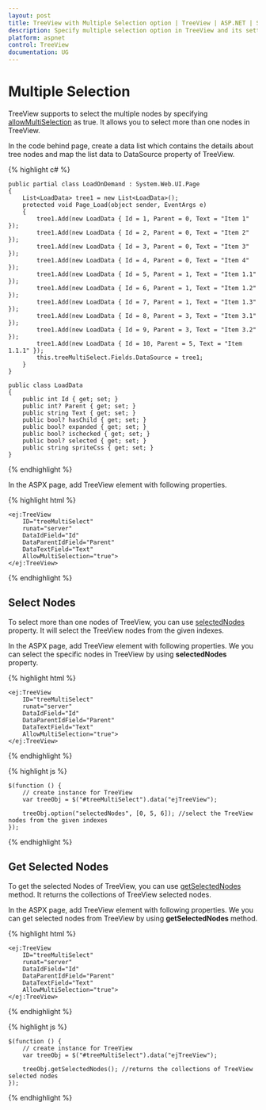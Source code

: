 ```yaml
---
layout: post
title: TreeView with Multiple Selection option | TreeView | ASP.NET | Syncfusion
description: Specify multiple selection option in TreeView and its settings
platform: aspnet
control: TreeView
documentation: UG
---
```



# Multiple Selection

TreeView supports to select the multiple nodes by specifying [allowMultiSelection](http://help.syncfusion.com/js/api/ejtreeview#members:allowmultiselection) as true. It allows you to select more than one nodes in TreeView.

In the code behind page, create a data list which contains the details about tree nodes and map the list data to DataSource property of TreeView.

{% highlight c# %}

	public partial class LoadOnDemand : System.Web.UI.Page
	{
		List<LoadData> tree1 = new List<LoadData>();
		protected void Page_Load(object sender, EventArgs e)
		{
			tree1.Add(new LoadData { Id = 1, Parent = 0, Text = "Item 1" });
			tree1.Add(new LoadData { Id = 2, Parent = 0, Text = "Item 2" });
			tree1.Add(new LoadData { Id = 3, Parent = 0, Text = "Item 3" });
			tree1.Add(new LoadData { Id = 4, Parent = 0, Text = "Item 4" });
			tree1.Add(new LoadData { Id = 5, Parent = 1, Text = "Item 1.1" });
			tree1.Add(new LoadData { Id = 6, Parent = 1, Text = "Item 1.2" });
			tree1.Add(new LoadData { Id = 7, Parent = 1, Text = "Item 1.3" });
			tree1.Add(new LoadData { Id = 8, Parent = 3, Text = "Item 3.1" });
			tree1.Add(new LoadData { Id = 9, Parent = 3, Text = "Item 3.2" });
			tree1.Add(new LoadData { Id = 10, Parent = 5, Text = "Item 1.1.1" });
			this.treeMultiSelect.Fields.DataSource = tree1;
		}
	} 
	
	public class LoadData
	{
		public int Id { get; set; }
		public int? Parent { get; set; }
		public string Text { get; set; }
		public bool? hasChild { get; set; }
		public bool? expanded { get; set; }
		public bool? ischecked { get; set; }
		public bool? selected { get; set; }
		public string spriteCss { get; set; }
	}

{% endhighlight %}

In the ASPX page, add TreeView element with following properties.

{% highlight html %}

	<ej:TreeView 
		ID="treeMultiSelect" 
		runat="server" 
		DataIdField="Id" 
		DataParentIdField="Parent" 
		DataTextField="Text" 
		AllowMultiSelection="true">
	</ej:TreeView>
	
{% endhighlight %}

## Select Nodes

To select more than one nodes of TreeView, you can use [selectedNodes](http://help.syncfusion.com/js/api/ejtreeview#members:selectednodes) property. It will select the TreeView nodes from the given indexes.

In the ASPX page, add TreeView element with following properties. We you can select the specific nodes in TreeView by using **selectedNodes** property.

{% highlight html %}

	<ej:TreeView 
		ID="treeMultiSelect" 
		runat="server" 
		DataIdField="Id" 
		DataParentIdField="Parent" 
		DataTextField="Text" 
		AllowMultiSelection="true">
	</ej:TreeView> 

{% endhighlight %}

{% highlight js %}

	$(function () {
        // create instance for TreeView
        var treeObj = $("#treeMultiSelect").data("ejTreeView");

        treeObj.option("selectedNodes", [0, 5, 6]); //select the TreeView nodes from the given indexes
    });
	
{% endhighlight %}

## Get Selected Nodes

To get the selected Nodes of TreeView, you can use [getSelectedNodes](http://help.syncfusion.com/js/api/ejtreeview#methods:getselectednodes) method. It returns the collections of TreeView selected nodes.

In the ASPX page, add TreeView element with following properties. We you can get selected nodes from TreeView by using **getSelectedNodes** method.

{% highlight html %}

	<ej:TreeView 
		ID="treeMultiSelect" 
		runat="server" 
		DataIdField="Id" 
		DataParentIdField="Parent" 
		DataTextField="Text" 
		AllowMultiSelection="true">
	</ej:TreeView>

{% endhighlight %}

{% highlight js %}

	$(function () {
        // create instance for TreeView
        var treeObj = $("#treeMultiSelect").data("ejTreeView");

        treeObj.getSelectedNodes(); //returns the collections of TreeView selected nodes
    });
	
{% endhighlight %}

